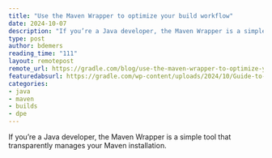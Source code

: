 ```yaml
---
title: "Use the Maven Wrapper to optimize your build workflow"
date: 2024-10-07
description: "If you’re a Java developer, the Maven Wrapper is a simple tool that transparently manages your Maven installation."
type: post
author: bdemers
reading_time: "111"
layout: remotepost
remote_url: https://gradle.com/blog/use-the-maven-wrapper-to-optimize-your-build-workflow/
featuredabsurl: https://gradle.com/wp-content/uploads/2024/10/Guide-to-the-Maven-Wrapper-2-1.jpg
categories:
- java
- maven
- builds
- dpe
---
```


If you’re a Java developer, the Maven Wrapper is a simple tool that transparently manages your Maven installation.
